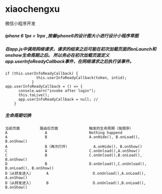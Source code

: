 # xiaochengxu
 微信小程序开发

##### iphone 6  1px = 1rpx  ,按着iphone6的设计图大小进行设计小程序草图

##### 在app.js中调用网络请求，请求的结束之后可能在初次加载页面的onLaunch和onshow生命周期之后。 所以务必在初次加载页面定义app.userInfoReadyCallback事件，在网络请求之后执行该事件。  
    if (this.userInfoReadyCallback) {
                  this.userInfoReadyCallback(token, intid);
                }
    app.userInfoReadyCallback = () => {
          console.warn("invoke after login");
          this.toLive();
          app.userInfoReadyCallback = null; //
        }

##### 生命周期切换
    当前页面	     路由后页面	            触发的生命周期（按顺序）
    A	              A	                  Nothing happend
    A	              B	                  A.onHide(), B.onLoad(), B.onShow()
    A	              B（再次打开）	        A.onHide(), B.onShow()
    C	              A	                  C.onUnload(),A.onShow()
    C	              B	                  C.onUnload(),B.onLoad(), B.onShow()
    D	              B	                  D.onUnload(),C.onUnload(), B.onLoad(), B.onShow()
    D（从转发进入）	  A	                   D.onUnload(),A.onLoad(), A.onShow()
    D（从转发进入）	  B	                   D.onUnload(),B.onLoad(), B.onShow()
